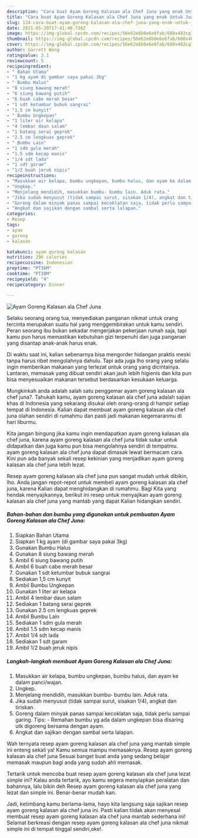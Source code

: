 ```yaml
---
description: "Cara buat Ayam Goreng Kalasan ala Chef Juna yang enak Untuk Jualan"
title: "Cara buat Ayam Goreng Kalasan ala Chef Juna yang enak Untuk Jualan"
slug: 124-cara-buat-ayam-goreng-kalasan-ala-chef-juna-yang-enak-untuk-jualan
date: 2021-05-20T17:41:40.738Z
image: https://img-global.cpcdn.com/recipes/56e62e6b0e6e6fab/680x482cq70/ayam-goreng-kalasan-ala-chef-juna-foto-resep-utama.jpg
thumbnail: https://img-global.cpcdn.com/recipes/56e62e6b0e6e6fab/680x482cq70/ayam-goreng-kalasan-ala-chef-juna-foto-resep-utama.jpg
cover: https://img-global.cpcdn.com/recipes/56e62e6b0e6e6fab/680x482cq70/ayam-goreng-kalasan-ala-chef-juna-foto-resep-utama.jpg
author: Garrett Wong
ratingvalue: 3.1
reviewcount: 5
recipeingredient:
- " Bahan Utama"
- "1 kg ayam di gambar saya pakai 3kg"
- " Bumbu Halus"
- "8 siung bawang merah"
- "6 siung bawang putih"
- "6 buah cabe merah besar"
- "1 sdt ketumbar bubuk sangrai"
- "1,5 cm kunyit"
- " Bumbu Ungkepan"
- "1 liter air kelapa"
- "4 lembar daun salam"
- "1 batang serai geprek"
- "2.5 cm lengkuas geprek"
- " Bumbu Lain"
- "1 sdm gula merah"
- "1.5 sdm kecap manis"
- "1/4 sdt lada"
- "1 sdt garam"
- "1/2 buah jeruk nipis"
recipeinstructions:
- "Masukkan air kelapa, bumbu ungkepan, bumbu halus, dan ayam ke dalam panci/wajan."
- "Ungkep."
- "Menjelang mendidih, masukkan bumbu- bumbu lain. Aduk rata."
- "Jika sudah menyusut (tidak sampai surut, sisakan 1/4), angkat dan tiriskan."
- "Goreng dalam minyak panas sampai kecoklatan saja, tidak perlu sampai garing. Tips: Remahan bumbu yg ada dalam ungkepan bisa disaring utk digoreng bersama dengan ayam."
- "Angkat dan sajikan dengan sambal serta lalapan."
categories:
- Resep
tags:
- ayam
- goreng
- kalasan

katakunci: ayam goreng kalasan 
nutrition: 296 calories
recipecuisine: Indonesian
preptime: "PT36M"
cooktime: "PT30M"
recipeyield: "4"
recipecategory: Dinner

---
```



![Ayam Goreng Kalasan ala Chef Juna](https://img-global.cpcdn.com/recipes/56e62e6b0e6e6fab/680x482cq70/ayam-goreng-kalasan-ala-chef-juna-foto-resep-utama.jpg)

Selaku seorang orang tua, menyediakan panganan nikmat untuk orang tercinta merupakan suatu hal yang menggembirakan untuk kamu sendiri. Peran seorang ibu bukan sekadar mengerjakan pekerjaan rumah saja, tapi kamu pun harus memastikan kebutuhan gizi terpenuhi dan juga panganan yang disantap anak-anak harus enak.

Di waktu  saat ini, kalian sebenarnya bisa mengorder hidangan praktis meski tanpa harus ribet mengolahnya dahulu. Tapi ada juga lho orang yang selalu ingin memberikan makanan yang terlezat untuk orang yang dicintainya. Lantaran, memasak yang dibuat sendiri akan jauh lebih higienis dan kita pun bisa menyesuaikan makanan tersebut berdasarkan kesukaan keluarga. 



Mungkinkah anda adalah salah satu penggemar ayam goreng kalasan ala chef juna?. Tahukah kamu, ayam goreng kalasan ala chef juna adalah sajian khas di Indonesia yang sekarang disukai oleh orang-orang di hampir setiap tempat di Indonesia. Kalian dapat membuat ayam goreng kalasan ala chef juna olahan sendiri di rumahmu dan pasti jadi makanan kegemaranmu di hari liburmu.

Kita jangan bingung jika kamu ingin mendapatkan ayam goreng kalasan ala chef juna, karena ayam goreng kalasan ala chef juna tidak sukar untuk didapatkan dan juga kamu pun bisa mengolahnya sendiri di tempatmu. ayam goreng kalasan ala chef juna dapat dimasak lewat bermacam cara. Kini pun ada banyak sekali resep kekinian yang menjadikan ayam goreng kalasan ala chef juna lebih lezat.

Resep ayam goreng kalasan ala chef juna pun sangat mudah untuk dibikin, lho. Anda jangan repot-repot untuk membeli ayam goreng kalasan ala chef juna, karena Kalian dapat menghidangkan di rumahmu. Bagi Kita yang hendak menyajikannya, berikut ini resep untuk menyajikan ayam goreng kalasan ala chef juna yang mantab yang dapat Kalian hidangkan sendiri.

<!--inarticleads1-->

##### Bahan-bahan dan bumbu yang digunakan untuk pembuatan Ayam Goreng Kalasan ala Chef Juna:

1. Siapkan  Bahan Utama
1. Siapkan 1 kg ayam (di gambar saya pakai 3kg)
1. Gunakan  Bumbu Halus
1. Gunakan 8 siung bawang merah
1. Ambil 6 siung bawang putih
1. Ambil 6 buah cabe merah besar
1. Gunakan 1 sdt ketumbar bubuk sangrai
1. Sediakan 1,5 cm kunyit
1. Ambil  Bumbu Ungkepan
1. Gunakan 1 liter air kelapa
1. Ambil 4 lembar daun salam
1. Sediakan 1 batang serai geprek
1. Gunakan 2.5 cm lengkuas geprek
1. Ambil  Bumbu Lain
1. Sediakan 1 sdm gula merah
1. Ambil 1.5 sdm kecap manis
1. Ambil 1/4 sdt lada
1. Sediakan 1 sdt garam
1. Ambil 1/2 buah jeruk nipis




<!--inarticleads2-->

##### Langkah-langkah membuat Ayam Goreng Kalasan ala Chef Juna:

1. Masukkan air kelapa, bumbu ungkepan, bumbu halus, dan ayam ke dalam panci/wajan.
1. Ungkep.
1. Menjelang mendidih, masukkan bumbu- bumbu lain. Aduk rata.
1. Jika sudah menyusut (tidak sampai surut, sisakan 1/4), angkat dan tiriskan.
1. Goreng dalam minyak panas sampai kecoklatan saja, tidak perlu sampai garing. Tips: - Remahan bumbu yg ada dalam ungkepan bisa disaring utk digoreng bersama dengan ayam.
1. Angkat dan sajikan dengan sambal serta lalapan.




Wah ternyata resep ayam goreng kalasan ala chef juna yang mantab simple ini enteng sekali ya! Kamu semua mampu memasaknya. Resep ayam goreng kalasan ala chef juna Sesuai banget buat anda yang sedang belajar memasak maupun bagi anda yang sudah ahli memasak.

Tertarik untuk mencoba buat resep ayam goreng kalasan ala chef juna lezat simple ini? Kalau anda tertarik, ayo kamu segera menyiapkan peralatan dan bahannya, lalu bikin deh Resep ayam goreng kalasan ala chef juna yang lezat dan simple ini. Benar-benar mudah kan. 

Jadi, ketimbang kamu berlama-lama, hayo kita langsung saja sajikan resep ayam goreng kalasan ala chef juna ini. Pasti kalian tiidak akan menyesal membuat resep ayam goreng kalasan ala chef juna mantab sederhana ini! Selamat berkreasi dengan resep ayam goreng kalasan ala chef juna nikmat simple ini di tempat tinggal sendiri,oke!.

